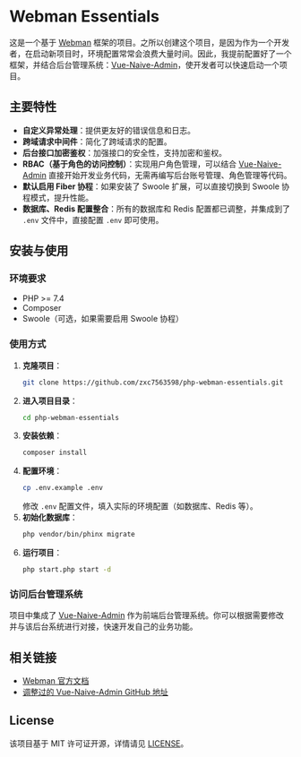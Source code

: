 # Webman Essentials

这是一个基于 [Webman](https://www.workerman.net/) 框架的项目。之所以创建这个项目，是因为作为一个开发者，在启动新项目时，环境配置常常会浪费大量时间。因此，我提前配置好了一个框架，并结合后台管理系统：[Vue-Naive-Admin](https://github.com/zxc7563598/vue-admin-essentials.git)，使开发者可以快速启动一个项目。

## 主要特性

- **自定义异常处理**：提供更友好的错误信息和日志。
- **跨域请求中间件**：简化了跨域请求的配置。
- **后台接口加密鉴权**：加强接口的安全性，支持加密和鉴权。
- **RBAC（基于角色的访问控制）**：实现用户角色管理，可以结合 [Vue-Naive-Admin](https://github.com/zxc7563598/vue-admin-essentials.git) 直接开始开发业务代码，无需再编写后台账号管理、角色管理等代码。
- **默认启用 Fiber 协程**：如果安装了 Swoole 扩展，可以直接切换到 Swoole 协程模式，提升性能。
- **数据库、Redis 配置整合**：所有的数据库和 Redis 配置都已调整，并集成到了 `.env` 文件中，直接配置 `.env` 即可使用。

## 安装与使用

### 环境要求
- PHP >= 7.4
- Composer
- Swoole（可选，如果需要启用 Swoole 协程）

### 使用方式

1. **克隆项目**：
    ```bash
    git clone https://github.com/zxc7563598/php-webman-essentials.git
    ```
2. **进入项目目录**：
    ```bash
    cd php-webman-essentials
    ```
3. **安装依赖**：
    ```bash
    composer install
    ```
4. **配置环境**：
    ```bash
    cp .env.example .env
    ```
    修改 `.env`​ 配置文件，填入实际的环境配置（如数据库、Redis 等）。
5. **初始化数据库**：
    ```bash
    php vendor/bin/phinx migrate
    ```
6. **运行项目**：
    ```bash
    php start.php start -d
    ```

### 访问后台管理系统

项目中集成了 [Vue-Naive-Admin](https://github.com/zxc7563598/vue-admin-essentials.git) 作为前端后台管理系统。你可以根据需要修改并与该后台系统进行对接，快速开发自己的业务功能。

## 相关链接

* [Webman 官方文档](https://www.workerman.net/doc/webman/install.html)
* [调整过的 Vue-Naive-Admin GitHub 地址](https://github.com/zxc7563598/vue-admin-essentials.git)

## License

该项目基于 MIT 许可证开源，详情请见 [LICENSE]()。
